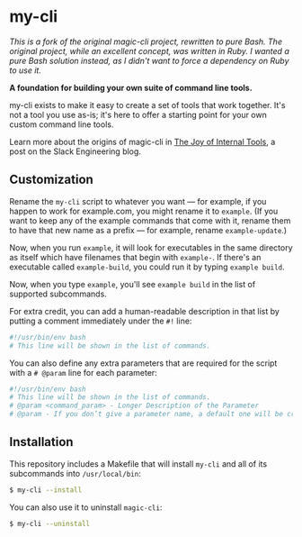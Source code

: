 # my-cli

_This is a fork of the original magic-cli project, rewritten to pure Bash. The original project, while an excellent
concept, was written in Ruby. I wanted a pure Bash solution instead, as I didn't want to force a dependency on Ruby
to use it._

**A foundation for building your own suite of command line tools.**

my-cli exists to make it easy to create a set of tools that work together.  It's not a tool you use as-is; it's here to offer a starting point for your own custom command line tools.

Learn more about the origins of magic-cli in [The Joy of Internal Tools](https://medium.com/@SlackEng/4a1bb5fe905b), a post on the Slack Engineering blog.

## Customization
Rename the `my-cli` script to whatever you want — for example, if you happen to work for example.com, you might rename it to `example`. (If you want to keep any of the example commands that come with it, rename them to have that new name as a prefix — for example, rename `example-update`.)

Now, when you run `example`, it will look for executables in the same directory as itself which have filenames that begin with `example-`. If there's an executable called `example-build`, you could run it by typing `example build`.

Now, when you type `example`, you'll see `example build` in the list of supported subcommands. 

For extra credit, you can add a human-readable description in that list by putting a comment immediately under the `#!` line:

````bash
#!/usr/bin/env bash
# This line will be shown in the list of commands.
````

You can also define any extra parameters that are required for the script with a `# @param` line for each parameter:

````bash
#!/usr/bin/env bash
# This line will be shown in the list of commands.
# @param <command_param> - Longer Description of the Parameter
# @param - If you don’t give a parameter name, a default one will be created for you
````

## Installation
This repository includes a Makefile that will install `my-cli` and all of its subcommands into `/usr/local/bin`:

````bash
$ my-cli --install
````

You can also use it to uninstall `magic-cli`:

````bash
$ my-cli --uninstall
````
